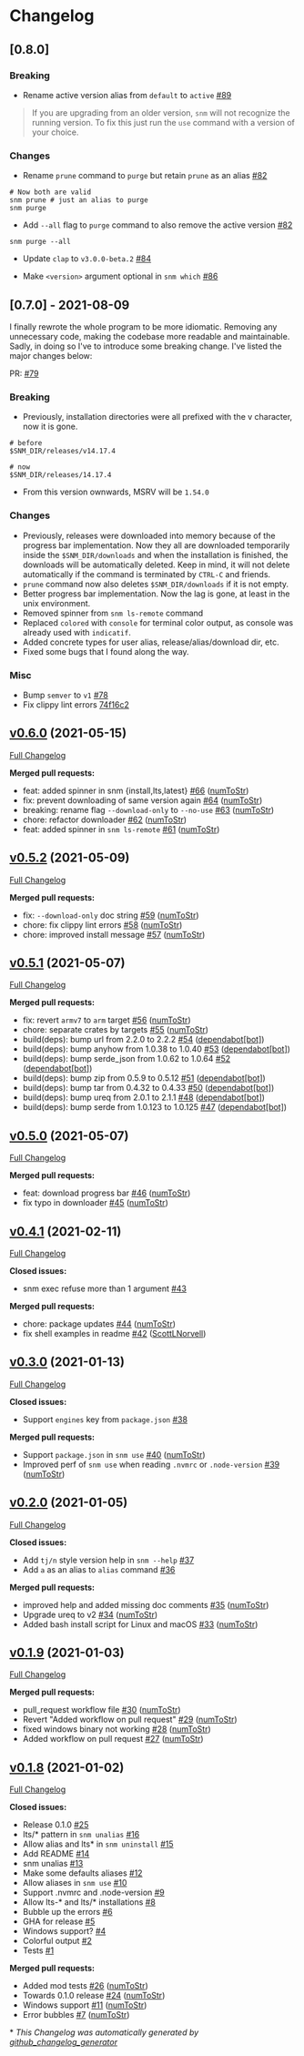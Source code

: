 # Changelog

## [0.8.0]

### Breaking

-   Rename active version alias from `default` to `active` [#89](https://github.com/numToStr/snm/pull/89)

> If you are upgrading from an older version, `snm` will not recognize the running version. To fix this just run the `use` command with a version of your choice.

### Changes

-   Rename `prune` command to `purge` but retain `prune` as an alias [#82](https://github.com/numToStr/snm/pull/82)

```shell
# Now both are valid
snm prune # just an alias to purge
snm purge
```

-   Add `--all` flag to `purge` command to also remove the active version [#82](https://github.com/numToStr/snm/pull/82)

```shell
snm purge --all
```

-   Update `clap` to `v3.0.0-beta.2` [#84](https://github.com/numToStr/snm/pull/84)

-   Make `<version>` argument optional in `snm which` [#86](https://github.com/numToStr/snm/pull/86)

## [0.7.0] - 2021-08-09

I finally rewrote the whole program to be more idiomatic. Removing any unnecessary code, making the codebase more readable and maintainable. Sadly, in doing so I've to introduce some breaking change. I've listed the major changes below:

PR: [#79](https://github.com/numToStr/snm/pull/79)

### Breaking

-   Previously, installation directories were all prefixed with the v character, now it is gone.

```shell
# before
$SNM_DIR/releases/v14.17.4

# now
$SNM_DIR/releases/14.17.4
```

-   From this version ownwards, MSRV will be `1.54.0`

### Changes

-   Previously, releases were downloaded into memory because of the progress bar implementation. Now they all are downloaded temporarily inside the `$SNM_DIR/downloads` and when the installation is finished, the downloads will be automatically deleted. Keep in mind, it will not delete automatically if the command is terminated by `CTRL-C` and friends.
-   `prune` command now also deletes `$SNM_DIR/downloads` if it is not empty.
-   Better progress bar implementation. Now the lag is gone, at least in the unix environment.
-   Removed spinner from `snm ls-remote` command
-   Replaced `colored` with `console` for terminal color output, as console was already used with `indicatif`.
-   Added concrete types for user alias, release/alias/download dir, etc.
-   Fixed some bugs that I found along the way.

### Misc

-   Bump `semver` to `v1` [#78](https://github.com/numToStr/snm/pull/78)
-   Fix clippy lint errors [74f16c2](https://github.com/numToStr/snm/commit/74f16c2fe631839a7013fb09fc4b150992650646)

## [v0.6.0](https://github.com/numtostr/snm/tree/v0.6.0) (2021-05-15)

[Full Changelog](https://github.com/numtostr/snm/compare/v0.5.2...v0.6.0)

**Merged pull requests:**

-   feat: added spinner in snm {install,lts,latest} [\#66](https://github.com/numToStr/snm/pull/66) ([numToStr](https://github.com/numToStr))
-   fix: prevent downloading of same version again [\#64](https://github.com/numToStr/snm/pull/64) ([numToStr](https://github.com/numToStr))
-   breaking: rename flag `--download-only` to `--no-use` [\#63](https://github.com/numToStr/snm/pull/63) ([numToStr](https://github.com/numToStr))
-   chore: refactor downloader [\#62](https://github.com/numToStr/snm/pull/62) ([numToStr](https://github.com/numToStr))
-   feat: added spinner in `snm ls-remote` [\#61](https://github.com/numToStr/snm/pull/61) ([numToStr](https://github.com/numToStr))

## [v0.5.2](https://github.com/numtostr/snm/tree/v0.5.2) (2021-05-09)

[Full Changelog](https://github.com/numtostr/snm/compare/v0.5.1...v0.5.2)

**Merged pull requests:**

-   fix: `--download-only` doc string [\#59](https://github.com/numToStr/snm/pull/59) ([numToStr](https://github.com/numToStr))
-   chore: fix clippy lint errors [\#58](https://github.com/numToStr/snm/pull/58) ([numToStr](https://github.com/numToStr))
-   chore: improved install message [\#57](https://github.com/numToStr/snm/pull/57) ([numToStr](https://github.com/numToStr))

## [v0.5.1](https://github.com/numtostr/snm/tree/v0.5.1) (2021-05-07)

[Full Changelog](https://github.com/numtostr/snm/compare/v0.5.0...v0.5.1)

**Merged pull requests:**

-   fix: revert `armv7` to `arm` target [\#56](https://github.com/numToStr/snm/pull/56) ([numToStr](https://github.com/numToStr))
-   chore: separate crates by targets [\#55](https://github.com/numToStr/snm/pull/55) ([numToStr](https://github.com/numToStr))
-   build\(deps\): bump url from 2.2.0 to 2.2.2 [\#54](https://github.com/numToStr/snm/pull/54) ([dependabot[bot]](https://github.com/apps/dependabot))
-   build\(deps\): bump anyhow from 1.0.38 to 1.0.40 [\#53](https://github.com/numToStr/snm/pull/53) ([dependabot[bot]](https://github.com/apps/dependabot))
-   build\(deps\): bump serde_json from 1.0.62 to 1.0.64 [\#52](https://github.com/numToStr/snm/pull/52) ([dependabot[bot]](https://github.com/apps/dependabot))
-   build\(deps\): bump zip from 0.5.9 to 0.5.12 [\#51](https://github.com/numToStr/snm/pull/51) ([dependabot[bot]](https://github.com/apps/dependabot))
-   build\(deps\): bump tar from 0.4.32 to 0.4.33 [\#50](https://github.com/numToStr/snm/pull/50) ([dependabot[bot]](https://github.com/apps/dependabot))
-   build\(deps\): bump ureq from 2.0.1 to 2.1.1 [\#48](https://github.com/numToStr/snm/pull/48) ([dependabot[bot]](https://github.com/apps/dependabot))
-   build\(deps\): bump serde from 1.0.123 to 1.0.125 [\#47](https://github.com/numToStr/snm/pull/47) ([dependabot[bot]](https://github.com/apps/dependabot))

## [v0.5.0](https://github.com/numtostr/snm/tree/v0.5.0) (2021-05-07)

[Full Changelog](https://github.com/numtostr/snm/compare/v0.4.1...v0.5.0)

**Merged pull requests:**

-   feat: download progress bar [\#46](https://github.com/numToStr/snm/pull/46) ([numToStr](https://github.com/numToStr))
-   fix typo in downloader [\#45](https://github.com/numToStr/snm/pull/45) ([numToStr](https://github.com/numToStr))

## [v0.4.1](https://github.com/numtostr/snm/tree/v0.4.1) (2021-02-11)

[Full Changelog](https://github.com/numtostr/snm/compare/v0.3.0...v0.4.1)

**Closed issues:**

-   snm exec refuse more than 1 argument [\#43](https://github.com/numToStr/snm/issues/43)

**Merged pull requests:**

-   chore: package updates [\#44](https://github.com/numToStr/snm/pull/44) ([numToStr](https://github.com/numToStr))
-   fix shell examples in readme [\#42](https://github.com/numToStr/snm/pull/42) ([ScottLNorvell](https://github.com/ScottLNorvell))

## [v0.3.0](https://github.com/numtostr/snm/tree/v0.3.0) (2021-01-13)

[Full Changelog](https://github.com/numtostr/snm/compare/v0.2.0...v0.3.0)

**Closed issues:**

-   Support `engines` key from `package.json` [\#38](https://github.com/numToStr/snm/issues/38)

**Merged pull requests:**

-   Support `package.json` in `snm use` [\#40](https://github.com/numToStr/snm/pull/40) ([numToStr](https://github.com/numToStr))
-   Improved perf of `snm use` when reading `.nvmrc` or `.node-version` [\#39](https://github.com/numToStr/snm/pull/39) ([numToStr](https://github.com/numToStr))

## [v0.2.0](https://github.com/numtostr/snm/tree/v0.2.0) (2021-01-05)

[Full Changelog](https://github.com/numtostr/snm/compare/v0.1.9...v0.2.0)

**Closed issues:**

-   Add `tj/n` style version help in `snm --help` [\#37](https://github.com/numToStr/snm/issues/37)
-   Add `a` as an alias to `alias` command [\#36](https://github.com/numToStr/snm/issues/36)

**Merged pull requests:**

-   improved help and added missing doc comments [\#35](https://github.com/numToStr/snm/pull/35) ([numToStr](https://github.com/numToStr))
-   Upgrade ureq to v2 [\#34](https://github.com/numToStr/snm/pull/34) ([numToStr](https://github.com/numToStr))
-   Added bash install script for Linux and macOS [\#33](https://github.com/numToStr/snm/pull/33) ([numToStr](https://github.com/numToStr))

## [v0.1.9](https://github.com/numtostr/snm/tree/v0.1.9) (2021-01-03)

[Full Changelog](https://github.com/numtostr/snm/compare/v0.1.8...v0.1.9)

**Merged pull requests:**

-   pull_request workflow file [\#30](https://github.com/numToStr/snm/pull/30) ([numToStr](https://github.com/numToStr))
-   Revert "Added workflow on pull request" [\#29](https://github.com/numToStr/snm/pull/29) ([numToStr](https://github.com/numToStr))
-   fixed windows binary not working [\#28](https://github.com/numToStr/snm/pull/28) ([numToStr](https://github.com/numToStr))
-   Added workflow on pull request [\#27](https://github.com/numToStr/snm/pull/27) ([numToStr](https://github.com/numToStr))

## [v0.1.8](https://github.com/numtostr/snm/tree/v0.1.8) (2021-01-02)

[Full Changelog](https://github.com/numtostr/snm/compare/e3cd4480038682a828a16a0e48f5f5bafe1b1684...v0.1.8)

**Closed issues:**

-   Release 0.1.0 [\#25](https://github.com/numToStr/snm/issues/25)
-   lts/\* pattern in `snm unalias` [\#16](https://github.com/numToStr/snm/issues/16)
-   Allow alias and lts\* in `snm uninstall` [\#15](https://github.com/numToStr/snm/issues/15)
-   Add README [\#14](https://github.com/numToStr/snm/issues/14)
-   snm unalias [\#13](https://github.com/numToStr/snm/issues/13)
-   Make some defaults aliases [\#12](https://github.com/numToStr/snm/issues/12)
-   Allow aliases in `snm use` [\#10](https://github.com/numToStr/snm/issues/10)
-   Support .nvmrc and .node-version [\#9](https://github.com/numToStr/snm/issues/9)
-   Allow lts-\* and lts/\* installations [\#8](https://github.com/numToStr/snm/issues/8)
-   Bubble up the errors [\#6](https://github.com/numToStr/snm/issues/6)
-   GHA for release [\#5](https://github.com/numToStr/snm/issues/5)
-   Windows support? [\#4](https://github.com/numToStr/snm/issues/4)
-   Colorful output [\#2](https://github.com/numToStr/snm/issues/2)
-   Tests [\#1](https://github.com/numToStr/snm/issues/1)

**Merged pull requests:**

-   Added mod tests [\#26](https://github.com/numToStr/snm/pull/26) ([numToStr](https://github.com/numToStr))
-   Towards 0.1.0 release [\#24](https://github.com/numToStr/snm/pull/24) ([numToStr](https://github.com/numToStr))
-   Windows support [\#11](https://github.com/numToStr/snm/pull/11) ([numToStr](https://github.com/numToStr))
-   Error bubbles [\#7](https://github.com/numToStr/snm/pull/7) ([numToStr](https://github.com/numToStr))

\* _This Changelog was automatically generated by [github_changelog_generator](https://github.com/github-changelog-generator/github-changelog-generator)_
